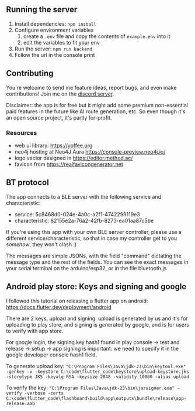 
## Running the server
1. Install dependencies: `npm install`
2. Configure environment variables
   1. create a `.env` file and copy the contents of `example.env` into it
   2. edit the variables to fit your env 
3. Run the server: `npm run backend`
4. Follow the url in the console print

## Contributing
You're welcome to send me feature ideas, report bugs, and even make contributions! Join me on the [discord server](https://discord.gg/x5gbeD6hcA).

Disclaimer: the app is for free but it might add some premium non-essential paid features in the future like AI route generation, etc. So even though it's an open source project, it's partly for-profit.

### Resources
- web ui library: https://yoffee.org
- neo4j hosting at Neo4J Aura https://console-preview.neo4j.io/
- logo vector designed in https://editor.method.ac/
- favicon from https://realfavicongenerator.net

## BT protocol
The app connects to a BLE server with the following service and characteristic:
- service: 5c8468d0-024e-4a0c-a2f1-4742299119e3
- characteristic: 82155e2a-76a2-42fb-8273-ea01aa87c5be

If you're using this app with your own BLE server controller, please use a different service/characteristic, so that in case my controller get to you _somehow_, they won't clash :)

The messages are simple JSONs, with the field "command" dictating the message type and the rest of the fields. You can see the exact messages in your serial terminal on the arduino/esp32, or in the file bluetooth.js  

## Android play store: Keys and signing and google
I followed this tutorial on releasing a flutter app on android: https://docs.flutter.dev/deployment/android

There are 2 keys, upload and signing. upload is generated by us and it's for uploading to play store, and signing is generated by google, and is for users to verify with app store.

For google login, the signing key hash1 found in play console -> test and release -> setup -> app signing is important: we need to specify it in the google developer console hash1 field.

To generate upload key:
`"C:\Program Files\Java\jdk-23\bin\keytool.exe" -genkey -v -keystore C:\code\flutter_code\keystore\upload-keystore.jks -storetype JKS -keyalg RSA -keysize 2048 -validity 10000 -alias upload`

To verify the key:
`"C:\Program Files\Java\jdk-23\bin\jarsigner.exe" -verify -verbose -certs C:\code\flutter_code\flashboard\build\app\outputs\bundle\release\app-release.aab`
